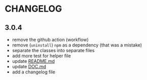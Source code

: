 # CHANGELOG

## 3.0.4

- remove the github action (workflow)
- remove (`uninstall`) `npm` as a dependency (that was a mistake)
- separate the classes into separate files
- add more test for helper file
- update [README.md](./README.md)
- update [DOC.md](./DOC.md)
- add a changelog file
